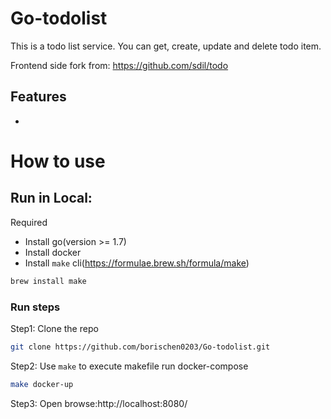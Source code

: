 # Go-todolist
This is a todo list service. You can get, create, update and delete todo item.

Frontend side fork from:
https://github.com/sdil/todo


## Features
-

# How to use

## Run in Local:
Required
- Install go(version >= 1.7)
- Install docker
- Install `make` cli(https://formulae.brew.sh/formula/make)
```bash
brew install make
```

### Run steps
Step1: Clone the repo
```bash
git clone https://github.com/borischen0203/Go-todolist.git
```
Step2: Use `make` to execute makefile run docker-compose
```bash
make docker-up
```
Step3:
Open browse:http://localhost:8080/
